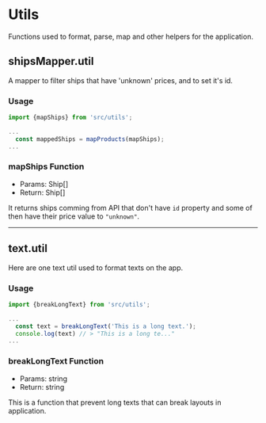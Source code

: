 # Utils

Functions used to format, parse, map and other helpers for the application.

## shipsMapper.util

A mapper to filter ships that have 'unknown' prices, and to set it's id.

### Usage

```js
import {mapShips} from 'src/utils';

...
  const mappedShips = mapProducts(mapShips);  
...
```

### mapShips Function

* Params: Ship[]
* Return: Ship[]

It returns ships comming from API that don't have `id` property and some of then have their price
value to `"unknown"`.

---

## text.util

Here are one text util used to format texts on the app.

### Usage

```js
import {breakLongText} from 'src/utils';

...
  const text = breakLongText('This is a long text.');
  console.log(text) // > "This is a long te..."
...
```

### breakLongText Function

* Params: string
* Return: string

This is a function that prevent long texts that can break layouts in application.